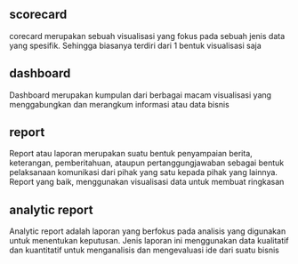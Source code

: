 ## scorecard
corecard merupakan sebuah visualisasi yang fokus pada sebuah jenis data yang spesifik. Sehingga biasanya terdiri dari 1 bentuk visualisasi saja

## dashboard
Dashboard merupakan kumpulan dari berbagai macam visualisasi yang menggabungkan dan merangkum informasi atau data bisnis

## report
Report atau laporan merupakan suatu bentuk penyampaian berita, keterangan, pemberitahuan, ataupun pertanggungjawaban sebagai bentuk pelaksanaan komunikasi dari pihak yang satu kepada pihak yang lainnya. Report yang baik, menggunakan visualisasi data untuk membuat ringkasan

## analytic report
Analytic report adalah laporan yang berfokus pada analisis yang digunakan untuk menentukan keputusan. Jenis laporan ini menggunakan data kualitatif dan kuantitatif untuk menganalisis dan mengevaluasi ide dari suatu bisnis